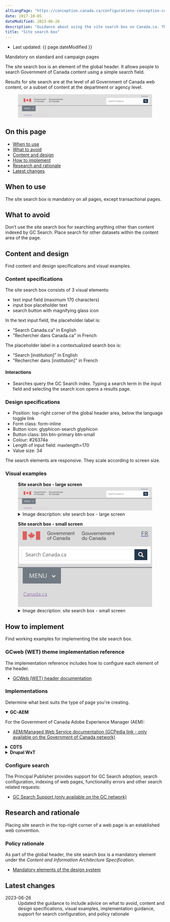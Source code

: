 ```yaml
---
altLangPage: "https://conception.canada.ca/configurations-conception-communes/champ-recherche.html"
date: 2017-10-05
dateModified: 2023-06-26
description: "Guidance about using the site search box on Canada.ca. The site search box allows people to search Government of Canada content. It appears in the global header across Canada.ca."
title: "Site search box"
---
```

<div class="row">
  <div class="col-md-12 pull-left">
    <ul class="list-inline small mrgn-bttm-sm" id="list-inline-desktop-only">
      <li class="mrgn-rght-lg"> Last updated: {{ page.dateModified }}</li>
    </ul>
  </div>
</div>
<p><span class="label label-danger">Mandatory on standard and campaign pages</span></p>
<p>The site search box is an element of the global header. It allows people to search Government of Canada content using a simple search field.</p>
<p>Results for site search are at the level of all Government of Canada web content, or a subset of content at the department or agency level.</p>
<div class="pattern-demo mrgn-tp-lg">
  <figure class="mrgn-bttm-sm"><img src="../../images/01-site-search-en.png" class="img-responsive" alt=""></figure>
</div>
<section>
  <h2>On this page</h2>
  <ul>
    <li><a href="#when">When to use</a></li>
    <li><a href="#avoid">What to avoid</a></li>
    <li><a href="#content">Content and design</a></li>
    <li><a href="#implementation">How to implement</a></li>
    <li><a href="#research">Research and rationale</a></li>
    <li><a href="#changes">Latest changes</a></li>
  </ul>
</section>
<h2 id="when">When to use</h2>
<p>The site search box is mandatory on all pages, except transactional pages.</p>
<h2 id="avoid">What to avoid</h2>
<p>Don’t use the site search box for searching anything other than content indexed by GC Search. Place search for other datasets within the content area of the page.</p>
<h2 id="content">Content and design</h2>
<p>Find content and design specifications and visual examples.</p>
<h3>Content specifications</h3>
<p>The site search box consists of 3 visual elements:</p>
<ul>
  <li>text input field (maximum 170 characters)</li>
  <li>input box placeholder text</li>
  <li>search button with magnifying glass icon</li>
</ul>
<p>In the text input field, the placeholder label is:</p>
<ul>
  <li>“Search Canada.ca” in English</li>
  <li>"Rechercher dans Canada.ca" in French</li>
</ul>
<p>The placeholder label in a contextualized search box is:</p>
<ul>
  <li>“Search [institution]” in English</li>
  <li>"Rechercher dans [institution]" in French</li>
</ul>
<h4>Interactions</h4>
<ul>
  <li>Searches query the GC Search index. Typing a search term in the input field and selecting the search icon opens a results page.</li>
</ul>
<h3>Design specifications</h3>
<ul>
  <li>Position: top-right corner of the global header area, below the language toggle link</li>
  <li>Form class: form-inline</li>
  <li>Button icon: glyphicon-search glyphicon</li>
  <li>Button class: btn btn-primary btn-small</li>
  <li>Colour: #26374a</li>
  <li>Length of input field: maxlength=170</li>
  <li>Value size: 34</li>
</ul>
<p>The search elements are responsive.  They scale according to screen size.</p>
<h3>Visual examples</h3>
<div class="pattern-demo mrgn-tp-lg">
  <figure>
    <figcaption><b>Site search box - large screen</b></figcaption>
    <img src="../../images/01-site-search-en.png" class="img-responsive" alt=" ">
    <details class="mrgn-tp-md">
      <summary class="wb-toggle small" data-toggle="{&quot;print&quot;:&quot;on&quot;}">Image description: site search box - large screen</summary>
      <p class="mrgn-tp-lg">The search box appears in the top-right corner, underneath the language toggle and directly across from the Government of Canada signature. </p>
      <p>The site search bar is a rectangle, defined by a light grey border. Within the rectangle are the words, ‘Search Canada.ca’.  To the right of the rectangle is a blue square with a white magnifying glass icon within.</p>
         </details>
  </figure>
</div>
<div class="pattern-demo mrgn-tp-lg">
  <figure>
    <figcaption><b>Site search box - small screen</b></figcaption>
    <img src="../../images/01-site-search-sm-en.png" class="img-responsive" alt=" ">
    <details class="mrgn-tp-md">
      <summary class="wb-toggle small" data-toggle="{&quot;print&quot;:&quot;on&quot;}">Image description: site search box - small screen</summary>
      <p class="mrgn-tp-lg">The search box appears in the header, directly below the Government of Canada signature and the language toggle. It spans across the screen.</p>
      <p>The site search bar is a rectangle, defined by a light grey border. Within the rectangle are the words, ‘Search Canada.ca’.  To the right of the rectangle is a blue square with a white magnifying glass icon within. </p>
    </details>
  </figure>
</div>
<h2 id="implementation">How to implement</h2>
<p>Find working examples for implementing the site search box.</p>
<h3>GCweb (WET) theme implementation reference</h3>
<p>The implementation reference includes how to configure each element of the header.</p>
<ul>
  <li><a href="https://wet-boew.github.io/GCWeb/sites/header/header-docs-en.html">GCWeb (WET) header documentation</a></li>
</ul>
<h3>Implementations</h3>
<p>Determine what best suits the type of page you're creating.</p>
<div class="row">
  <div class="col-md-8">
    <div class="wb-tabs mrgn-tp-lg">
      <div class="tabpanels">
        <details id="004" open="open">
          <summary><strong>GC-AEM</strong></summary>
          <p class="mrgn-tp-lg">For the Government of Canada Adobe Experience Manager (AEM):</p>
          <ul>
            <li><a href="https://www.gcpedia.gc.ca/wiki/AEM_GC-specific_Documentation_6.5">AEM/Managed Web Service documentation (GCPedia link - only available on the Government of Canada network)</a></li>
          </ul>
        </details>
        <details id="005">
          <summary><strong>CDTS</strong></summary>
          <p class="mrgn-tp-lg">For the Centrally Deployed Templates Solution (CDTS):</p>
          <ul>
            <li><a href="https://cdts.service.canada.ca/app/cls/WET/gcweb/v4_0_45/cdts/samples/custom-search-en.html">Custom search</a> - configuration options for the site search box</li>
            <li><a href="https://cenw-wscoe.github.io/sgdc-cdts/docs/index-en.html">CDTS documentation</a></li>
          </ul>
        </details>
        <details id="006">
          <summary><strong>Drupal WxT</strong></summary>
          <p class="mrgn-tp-lg">For Drupal WxT:</p>
          <ul>
            <li><a href="https://drupalwxt.github.io/en/">Drupal WxT documentation</a></li>
          </ul>
        </details>
      </div>
    </div>
  </div>
</div>
<h3>Configure search</h3>
<p>The Principal Publisher provides support for GC Search adoption, search configuration, indexing of web pages, functionality errors and other search related requests:</p>
<ul>
  <li><a href="https://www.gcpedia.gc.ca/wiki/GC_Search_Support">GC Search Support (only available on the GC network)</a></li>
</ul>
<h2 id="research">Research and rationale</h2>
<p>Placing site search in the top-right corner of a web page is an established web convention.</p>
<h3>Policy rationale</h3>
<p>As part of the global header, the site search box is a mandatory element under the <cite>Content and Information Architecture Specification.</cite></p>
<ul>
  <li><a href="https://www.canada.ca/en/treasury-board-secretariat/services/government-communications/canada-content-information-architecture-specification/mandatory-elements.html">Mandatory elements of the design system</a></li>
</ul>
<h2 id="changes">Latest changes</h2>
<dl class="dl-horizontal">
  <dt>
    <time datetime="2023-06-26" class="link-muted">2023-06-26</time>
  </dt>
  <dd>Updated the guidance to include advice on what to avoid, content and design specifications, visual examples, implementation guidance, support for search configuration, and policy rationale</dd>
</dl>
